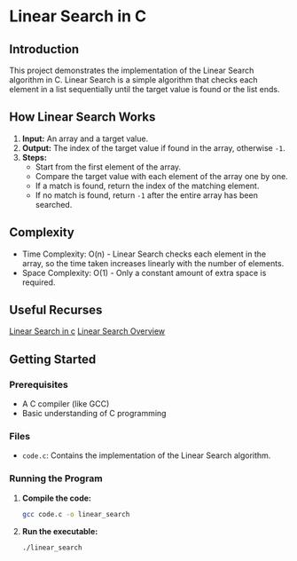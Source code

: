 # Linear Search in C

## Introduction

This project demonstrates the implementation of the Linear Search algorithm in C. Linear Search is a simple algorithm that checks each element in a list sequentially until the target value is found or the list ends.

## How Linear Search Works

1. **Input:** An array and a target value.
2. **Output:** The index of the target value if found in the array, otherwise `-1`.
3. **Steps:**
    - Start from the first element of the array.
    - Compare the target value with each element of the array one by one.
    - If a match is found, return the index of the matching element.
    - If no match is found, return `-1` after the entire array has been searched.

## Complexity
- Time Complexity: O(n) - Linear Search checks each element in the array, so the time taken increases linearly with the number of elements.
- Space Complexity: O(1) - Only a constant amount of extra space is required.

## Useful Recurses

[Linear Search in c](https://www.youtube.com/watch?v=AqjVd6FVFbE)
[Linear Search Overview](https://www.youtube.com/watch?v=C46QfTjVCNU)

## Getting Started

### Prerequisites

- A C compiler (like GCC)
- Basic understanding of C programming

### Files

- `code.c`: Contains the implementation of the Linear Search algorithm.

### Running the Program

1. **Compile the code:**
    ```bash
    gcc code.c -o linear_search
    ```
2. **Run the executable:**
    ```bash
    ./linear_search
